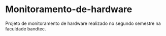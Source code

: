 # Monitoramento-de-hardware
Projeto de monitoramento de hardware realizado no segundo semestre na faculdade bandtec.
